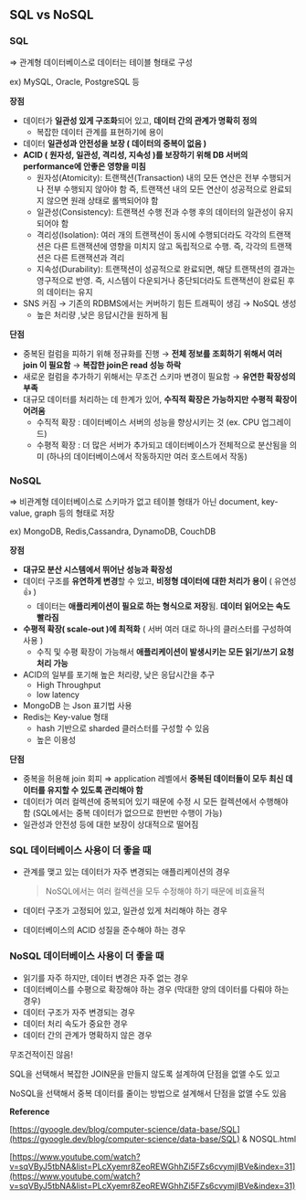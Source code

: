 ## SQL vs NoSQL

### SQL

⇒ 관계형 데이터베이스로 데이터는 테이블 형태로 구성

ex) MySQL, Oracle, PostgreSQL 등

**장점**

- 데이터가 **일관성 있게 구조화**되어 있고, **데이터 간의 관계가 명확히 정의**
    - 복잡한 데이터 관계를 표현하기에 용이
- 데이터 **일관성과 안전성을 보장 ( 데이터의 중복이 없음 )**
- **ACID ( 원자성, 일관성, 격리성, 지속성 )를 보장하기 위해 DB 서버의 performance에 안좋은 영향을 미침**
    - 원자성(Atomicity): 트랜잭션(Transaction) 내의 모든 연산은 전부 수행되거나 전부 수행되지 않아야 함 즉, 트랜잭션 내의 모든 연산이 성공적으로 완료되지 않으면 원래 상태로 롤백되어야 함
    - 일관성(Consistency): 트랜잭션 수행 전과 수행 후의 데이터의 일관성이 유지되어야 함
    - 격리성(Isolation): 여러 개의 트랜잭션이 동시에 수행되더라도 각각의 트랜잭션은 다른 트랜잭션에 영향을 미치지 않고 독립적으로 수행. 즉, 각각의 트랜잭션은 다른 트랜잭션과 격리
    - 지속성(Durability): 트랜잭션이 성공적으로 완료되면, 해당 트랜잭션의 결과는 영구적으로 반영. 즉, 시스템이 다운되거나 중단되더라도 트랜잭션이 완료된 후의 데이터는 유지
- SNS 커짐 → 기존의 RDBMS에서는 커버하기 힘든 트래픽이 생김 → NoSQL 생성
    - 높은 처리량 ,낮은 응답시간을 원하게 됨

**단점**

- 중복된 컬럼을 피하기 위해 정규화를 진행 → **전체 정보를 조회하기 위해서 여러 join 이 필요함** → **복잡한 join은 read 성능 하락**
- 새로운 컬럼을 추가하기 위해서는 무조건 스키마 변경이 필요함 → **유연한 확장성의 부족**
- 대규모 데이터를 처리하는 데 한계가 있어, **수직적 확장은 가능하지만** **수평적 확장이 어려움**
    - 수직적 확장 : 데이터베이스 서버의 성능을 향상시키는 것 (ex. CPU 업그레이드)
    - 수평적 확장 : 더 많은 서버가 추가되고 데이터베이스가 전체적으로 분산됨을 의미 (하나의 데이터베이스에서 작동하지만 여러 호스트에서 작동)

### NoSQL

⇒ 비관계형 데이터베이스로 스키마가 없고 테이블 형태가 아닌 document, key-value, graph 등의 형태로 저장

ex) MongoDB, Redis,Cassandra, DynamoDB, CouchDB

**장점**

- **대규모 분산 시스템에서 뛰어난 성능과 확장성**
- 데이터 구조를 **유연하게 변경**할 수 있고, **비정형 데이터에 대한 처리가 용이** ( 유연성 👍 )
    - 데이터는 **애플리케이션이 필요로 하는 형식으로 저장**됨. **데이터 읽어오는 속도 빨라짐**
- **수평적 확장( scale-out )에 최적화** ( 서버 여러 대로 하나의 클러스터를 구성하여 사용 )
    - 수직 및 수평 확장이 가능해서 **애플리케이션이 발생시키는 모든 읽기/쓰기 요청 처리 가능**
- ACID의 일부를 포기해 높은 처리량, 낮은 응답시간을 추구
    - High Throughput
    - low latency
- MongoDB 는 Json 표기법 사용
- Redis는 Key-value 형태
    - hash 기반으로 sharded 클러스터를 구성할 수 있음
    - 높은 이용성

**단점**

- 중복을 허용해 join 회피 ⇒ application 레벨에서 **중복된 데이터들이 모두 최신 데이터를 유지할 수 있도록 관리해야 함**
- 데이터가 여러 컬렉션에 중복되어 있기 때문에 수정 시 모든 컬렉션에서 수행해야 함 (SQL에서는 중복 데이터가 없으므로 한번만 수행이 가능)
- 일관성과 안전성 등에 대한 보장이 상대적으로 떨어짐

### **SQL 데이터베이스 사용이 더 좋을 때**

- 관계를 맺고 있는 데이터가 자주 변경되는 애플리케이션의 경우
    
    > NoSQL에서는 여러 컬렉션을 모두 수정해야 하기 때문에 비효율적
    > 
- 데이터 구조가 고정되어 있고, 일관성 있게 처리해야 하는 경우
- 데이터베이스의 ACID 성질을 준수해야 하는 경우

### **NoSQL 데이터베이스 사용이 더 좋을 때**

- 읽기를 자주 하지만, 데이터 변경은 자주 없는 경우
- 데이터베이스를 수평으로 확장해야 하는 경우 (막대한 양의 데이터를 다뤄야 하는 경우)
- 데이터 구조가 자주 변경되는 경우
- 데이터 처리 속도가 중요한 경우
- 데이터 간의 관계가 명확하지 않은 경우

무조건적이진 않음!

SQL을 선택해서 복잡한 JOIN문을 만들지 않도록 설계하여 단점을 없앨 수도 있고

NoSQL을 선택해서 중복 데이터를 줄이는 방법으로 설계해서 단점을 없앨 수도 있음

**Reference**

[https://gyoogle.dev/blog/computer-science/data-base/SQL](https://gyoogle.dev/blog/computer-science/data-base/SQL) & NOSQL.html

[https://www.youtube.com/watch?v=sqVByJ5tbNA&list=PLcXyemr8ZeoREWGhhZi5FZs6cvymjIBVe&index=31](https://www.youtube.com/watch?v=sqVByJ5tbNA&list=PLcXyemr8ZeoREWGhhZi5FZs6cvymjIBVe&index=31)

